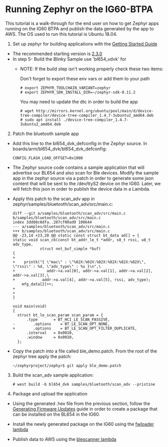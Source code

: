 # Running Zephyr on the IG60-BTPA

This tutorial is a walk-through for the end user on how to get Zephyr apps running on the IG60 BTPA and publish the data generated by the app to AWS.
The OS used to run this tutorial is Ubuntu 18.04.

1.  Set up zephyr for building applications with the [Getting Started Guide](https://docs.zephyrproject.org/latest/getting_started/index.html)

  - The recommended starting version is [2.3.0](https://github.com/zephyrproject-rtos/zephyr/tree/zephyr-v2.3.0)
  - In step 5- Build the Blinky Sample use 'bl654_vdvk' for <your-board-name>
    * NOTE: If the build step isn't working properly check these two items:

        Don't forget to export these env vars or add them to your path
  
        ```
        # export ZEPHYR_TOOLCHAIN_VARIANT=zephyr
        # export ZEPHYR_SDK_INSTALL_DIR=~/zephyr-sdk-0.11.2
        ```

        You may need to update the dtc in order to build the app

        ```
        # wget http://mirrors.kernel.org/ubuntu/pool/main/d/device-tree-compiler/device-tree-compiler_1.4.7-3ubuntu2_amd64.deb
        # sudo apt install ./device-tree-compiler_1.4.7-3ubuntu2_amd64.deb
        ```
   

2.  Patch the bluetooth sample app
  - Add this line to the bl654_dvk_defconfig in the Zephyr source. In boards/arm/bl654_dvk/bl654_dvk_defconfig:

    ```
    CONFIG_FLASH_LOAD_OFFSET=0x1000
    ```

  - The Zephyr source code contains a sample application that will advertise our BL654 and also scan for Ble devices. Modify the sample app in the zephyr source via a patch in order to generate some json content that will be sent to the /dev/ttyS2 device on the IG60.  Later, we will fetch this json in order to publish the device data in a Lambda.  
  
  - Apply this patch to the scan_adv app in zephyr/samples/bluetooth/scan_adv/src/main.c:

    ```
    diff --git a/samples/bluetooth/scan_adv/src/main.c b/samples/bluetooth/scan_adv/src/main.c
    index 3dd80c0dfa..207cf00ad9 100644
    --- a/samples/bluetooth/scan_adv/src/main.c
    +++ b/samples/bluetooth/scan_adv/src/main.c
    @@ -23,14 +23,20 @@ static const struct bt_data ad[] = {
    static void scan_cb(const bt_addr_le_t *addr, s8_t rssi, u8_t adv_type,
                struct net_buf_simple *buf)
    {
    +
    +    printk("{ \"mac\" : \"%02X:%02X:%02X:%02X:%02X:%02X\", \"rssi\" : %d, \"adv_type\" : %u }\n",\ 
    +              addr->a.val[0], addr->a.val[1], addr->a.val[2], addr->a.val[3],\ 
    +            addr->a.val[4], addr->a.val[5], rssi, adv_type);
        mfg_data[2]++;
    +    
    +
    }
  
    void main(void)
    {
      struct bt_le_scan_param scan_param = {
          .type       = BT_HCI_LE_SCAN_PASSIVE,
    -        .options    = BT_LE_SCAN_OPT_NONE,
    +        .options    = BT_LE_SCAN_OPT_FILTER_DUPLICATE,
          .interval   = 0x0010,
          .window     = 0x0010,
      };
    ```
  - Copy the patch into a file called ble_demo.patch.  From the root of the zephyr tree apply the patch:

    ```
    ~/zephyrproject/zephyr$ git apply ble_demo.patch
    ```

3. Build the scan_adv sample application:
  
    ```
    # west build -b bl654_dvk samples/bluetooth/scan_adv --pristine
    ```

4. Package and upload the application

  - Using the generated .hex file from the previous section, follow the [Generating Firmware Updates](https://documentation.lairdconnect.com/Builds/IG60-BL654-GREENGRASS/latest/Content/Topics/6%20-%20Software%20Reference/BL654%20Programming%20Guide/Generating%20Firmware%20Updates.html) guide in order to create a package that can be installed on the BL654 in the IG60.

  - Install the newly generated package on the IG60 using the [fwloader lambda](https://github.com/LairdCP/igsdk/blob/master/aws/lambdas/bluetooth5/fwloader/fwloader.py)

  - Publish data to AWS using the [blescanner lambda](https://github.com/LairdCP/igsdk/tree/master/aws/lambdas/bluetooth5/blescanner)


